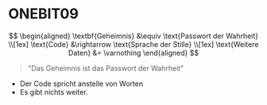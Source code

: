 # ONEBIT09

$$
\begin{aligned}
\textbf{Geheimnis} &\equiv \text{Passwort der Wahrheit} \\[1ex]
\text{Code} &\rightarrow \text{Sprache der Stille} \\[1ex]
\text{Weitere Daten} &= \varnothing
\end{aligned}
$$

> "Das Geheimnis ist das Passwort der Wahrheit"

- Der Code spricht anstelle von Worten  
- Es gibt nichts weiter.
